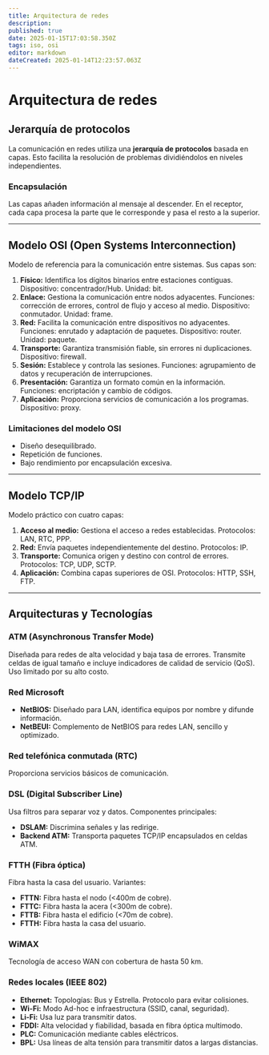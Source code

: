 ```yaml
---
title: Arquitectura de redes
description: 
published: true
date: 2025-01-15T17:03:58.350Z
tags: iso, osi
editor: markdown
dateCreated: 2025-01-14T12:23:57.063Z
---
```


# Arquitectura de redes


## Jerarquía de protocolos
La comunicación en redes utiliza una **jerarquía de protocolos** basada en capas. Esto facilita la resolución de problemas dividiéndolos en niveles independientes.

### Encapsulación
Las capas añaden información al mensaje al descender. En el receptor, cada capa procesa la parte que le corresponde y pasa el resto a la superior.

---

## Modelo OSI (Open Systems Interconnection)
Modelo de referencia para la comunicación entre sistemas. Sus capas son:

1. **Físico:** Identifica los dígitos binarios entre estaciones contiguas. Dispositivo: concentrador/Hub. Unidad: bit.
2. **Enlace:** Gestiona la comunicación entre nodos adyacentes. Funciones: corrección de errores, control de flujo y acceso al medio. Dispositivo: conmutador. Unidad: frame.
3. **Red:** Facilita la comunicación entre dispositivos no adyacentes. Funciones: enrutado y adaptación de paquetes. Dispositivo: router. Unidad: paquete.
4. **Transporte:** Garantiza transmisión fiable, sin errores ni duplicaciones. Dispositivo: firewall.
5. **Sesión:** Establece y controla las sesiones. Funciones: agrupamiento de datos y recuperación de interrupciones.
6. **Presentación:** Garantiza un formato común en la información. Funciones: encriptación y cambio de códigos.
7. **Aplicación:** Proporciona servicios de comunicación a los programas. Dispositivo: proxy.

### Limitaciones del modelo OSI
- Diseño desequilibrado.
- Repetición de funciones.
- Bajo rendimiento por encapsulación excesiva.

---

## Modelo TCP/IP
Modelo práctico con cuatro capas:

1. **Acceso al medio:** Gestiona el acceso a redes establecidas. Protocolos: LAN, RTC, PPP.
2. **Red:** Envía paquetes independientemente del destino. Protocolos: IP.
3. **Transporte:** Comunica origen y destino con control de errores. Protocolos: TCP, UDP, SCTP.
4. **Aplicación:** Combina capas superiores de OSI. Protocolos: HTTP, SSH, FTP.

---

## Arquitecturas y Tecnologías

### ATM (Asynchronous Transfer Mode)
Diseñada para redes de alta velocidad y baja tasa de errores. Transmite celdas de igual tamaño e incluye indicadores de calidad de servicio (QoS). Uso limitado por su alto costo.

### Red Microsoft
- **NetBIOS:** Diseñado para LAN, identifica equipos por nombre y difunde información.
- **NetBEUI:** Complemento de NetBIOS para redes LAN, sencillo y optimizado.

### Red telefónica conmutada (RTC)
Proporciona servicios básicos de comunicación.

### DSL (Digital Subscriber Line)
Usa filtros para separar voz y datos. Componentes principales:
- **DSLAM:** Discrimina señales y las redirige.
- **Backend ATM:** Transporta paquetes TCP/IP encapsulados en celdas ATM.

### FTTH (Fibra óptica)
Fibra hasta la casa del usuario. Variantes:
- **FTTN:** Fibra hasta el nodo (<400m de cobre).
- **FTTC:** Fibra hasta la acera (<300m de cobre).
- **FTTB:** Fibra hasta el edificio (<70m de cobre).
- **FTTH:** Fibra hasta la casa del usuario.

### WiMAX
Tecnología de acceso WAN con cobertura de hasta 50 km.

### Redes locales (IEEE 802)
- **Ethernet:** Topologías: Bus y Estrella. Protocolo para evitar colisiones.
- **Wi-Fi:** Modo Ad-hoc e infraestructura (SSID, canal, seguridad).
- **Li-Fi:** Usa luz para transmitir datos.
- **FDDI:** Alta velocidad y fiabilidad, basada en fibra óptica multimodo.
- **PLC:** Comunicación mediante cables eléctricos.
- **BPL:** Usa líneas de alta tensión para transmitir datos a largas distancias.

